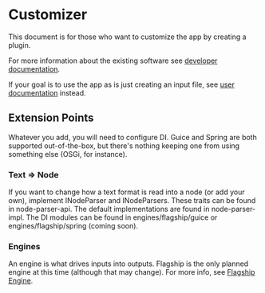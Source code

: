 # Customizer

This document is for those who want to customize the app by creating a plugin.

For more information about the existing software see [developer documentation](README.md).

If your goal is to use the app as is just creating an input file, see [user documentation](../../engine/flagship/docs/user.md) instead.

## Extension Points

Whatever you add, you will need to configure DI. Guice and Spring are both supported out-of-the-box, but there's nothing
keeping one from using something else (OSGi, for instance).

### Text => Node

If you want to change how a text format is read into a node (or add your own), implement INodeParser and INodeParsers.
These traits can be found in node-parser-api. The default implementations are found in node-parser-impl. The DI modules
can be found in engines/flagship/guice or engines/flagship/spring (coming soon).

### Engines

An engine is what drives inputs into outputs. Flagship is the only planned engine at this time (although that may
change). For more info, see [Flagship Engine](../../engine/flagship/README.md).
